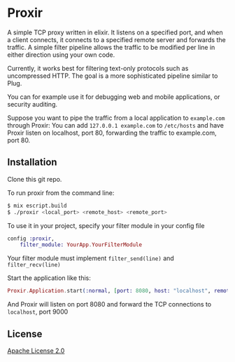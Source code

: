 # Proxir

A simple TCP proxy written in elixir. It listens on a specified port, and when a client connects, it connects to a specified remote server and forwards the traffic. A simple filter pipeline allows the traffic to be modified per line in either direction using your own code.

Currently, it works best for filtering text-only protocols such as uncompressed HTTP. The goal is a more sophisticated pipeline similar to Plug.

You can for example use it for debugging web and mobile applications, or security auditing.

Suppose you want to pipe the traffic from a local application to `example.com` through Proxir: You can add `127.0.0.1 example.com` to `/etc/hosts` and have Proxir listen on localhost, port 80, forwarding the traffic to example.com, port 80.

## Installation

Clone this git repo.

To run proxir from the command line:

```bash
$ mix escript.build
$ ./proxir <local_port> <remote_host> <remote_port>
```

To use it in your project, specify your filter module in your config file

```elixir
config :proxir,
    filter_module: YourApp.YourFilterModule
```

Your filter module must implement `filter_send(line)` and `filter_recv(line)`

Start the application like this:
```elixir
Proxir.Application.start(:normal, [port: 8080, host: "localhost", remote_port: 9000])
```

And Proxir will listen on port 8080 and forward the TCP connections to `localhost`, port 9000

## License
[Apache License 2.0](LICENSE)
